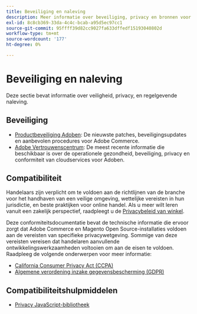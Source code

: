 ```yaml
---
title: Beveiliging en naleving
description: Meer informatie over beveiliging, privacy en bronnen voor naleving van de industriestandaarden voor uw Adobe Commerce- of Magento Open Source-project.
exl-id: 8c8cb369-33da-4c4c-bcab-a95d5ec97cc1
source-git-commit: 95ffff39d82cc9027fa633dffedf15193040802d
workflow-type: tm+mt
source-wordcount: '177'
ht-degree: 0%

---
```


# Beveiliging en naleving

Deze sectie bevat informatie over veiligheid, privacy, en regelgevende naleving.

## Beveiliging

- [Productbeveiliging Adoben](https://helpx.adobe.com/security.html): De nieuwste patches, beveiligingsupdates en aanbevolen procedures voor Adobe Commerce.
- [Adobe Vertrouwenscentrum](https://www.adobe.com/trust.html): De meest recente informatie die beschikbaar is over de operationele gezondheid, beveiliging, privacy en conformiteit van cloudservices voor Adoben.

## Compatibiliteit

Handelaars zijn verplicht om te voldoen aan de richtlijnen van de branche voor het handhaven van een veilige omgeving, wettelijke vereisten in hun jurisdictie, en beste praktijken voor online handel. Als u meer wilt leren vanuit een zakelijk perspectief, raadpleegt u de [Privacybeleid van winkel](https://experienceleague.adobe.com/docs/commerce-admin/start/compliance/privacy/privacy-policy.html).

Deze conformiteitsdocumentatie bevat de technische informatie die ervoor zorgt dat Adobe Commerce en Magento Open Source-installaties voldoen aan de vereisten van specifieke privacywetgeving. Sommige van deze vereisten vereisen dat handelaren aanvullende ontwikkelingswerkzaamheden voltooien om aan de eisen te voldoen. Raadpleeg de volgende onderwerpen voor meer informatie:

- [California Consumer Privacy Act (CCPA)](privacy/ccpa.md)
- [Algemene verordening inzake gegevensbescherming (GDPR)](privacy/gdpr.md)

## Compatibiliteitshulpmiddelen

- [Privacy JavaScript-bibliotheek](privacy/javascript-library.md)
